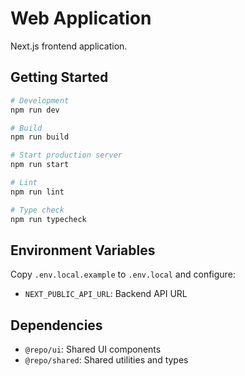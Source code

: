 # Web Application

Next.js frontend application.

## Getting Started

```bash
# Development
npm run dev

# Build
npm run build

# Start production server
npm run start

# Lint
npm run lint

# Type check
npm run typecheck
```

## Environment Variables

Copy `.env.local.example` to `.env.local` and configure:

- `NEXT_PUBLIC_API_URL`: Backend API URL

## Dependencies

- `@repo/ui`: Shared UI components
- `@repo/shared`: Shared utilities and types
